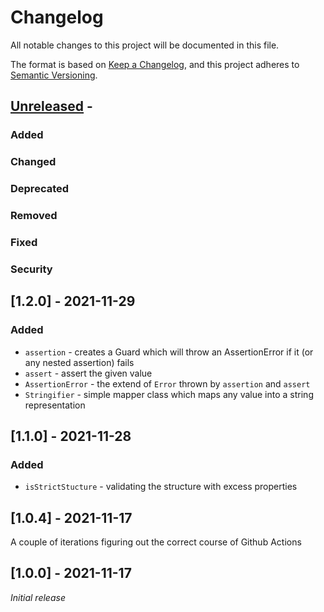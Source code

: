 # Changelog
All notable changes to this project will be documented in this file.

The format is based on [Keep a Changelog](https://keepachangelog.com/en/1.0.0/),
and this project adheres to [Semantic Versioning](https://semver.org/spec/v2.0.0.html).

## [Unreleased] -

### Added
### Changed
### Deprecated
### Removed
### Fixed
### Security

## [1.2.0] - 2021-11-29

### Added
- `assertion` - creates a Guard which will throw an AssertionError if it (or any nested assertion) fails
- `assert` - assert the given value
- `AssertionError` - the extend of `Error` thrown by `assertion` and `assert`
- `Stringifier` - simple mapper class which maps any value into a string representation

## [1.1.0] - 2021-11-28


### Added
- `isStrictStucture` - validating the structure with excess properties


## [1.0.4] - 2021-11-17

A couple of iterations figuring out the correct course of Github Actions


## [1.0.0] - 2021-11-17

_Initial release_

[Unreleased]: https://github.com/konfirm/guards/compare/v1.0.0...HEAD
